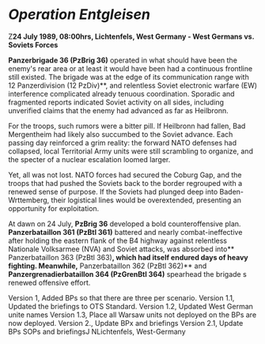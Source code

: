 # *Operation Entgleisen*

Z**24 July 1989, 08:00hrs, Lichtenfels, West Germany - West Germans vs. Soviets Forces** 

**Panzerbrigade 36 (PzBrig 36)** operated in what should have been the enemy's rear area or at least it would have been had a continuous frontline still existed. The brigade was at the edge of its communication range with 12 Panzerdivision (12 PzDiv)**, and relentless Soviet electronic warfare (EW) interference complicated already tenuous coordination. Sporadic and fragmented reports indicated Soviet activity on all sides, including unverified claims that the enemy had advanced as far as Heilbronn.



For the troops, such rumors were a bitter pill. If Heilbronn had fallen, Bad Mergentheim had likely also succumbed to the Soviet advance. Each passing day reinforced a grim reality: the forward NATO defenses had collapsed, local Territorial Army units were still scrambling to organize, and the specter of a nuclear escalation loomed larger.



Yet, all was not lost. NATO forces had secured the Coburg Gap, and the troops that had pushed the Soviets back to the border regrouped with a renewed sense of purpose. If the Soviets had plunged deep into Baden-Wrttemberg, their logistical lines would be overextended, presenting an opportunity for exploitation.



At dawn on 24 July, **PzBrig 36** developed a bold counteroffensive plan. **Panzerbataillon 361 (PzBtl 361)** battered and nearly combat-ineffective after holding the eastern flank of the B4 highway against relentless Nationale Volksarmee (NVA) and Soviet attacks, was absorbed into** Panzerbataillon 363 (PzBtl 363)**, which had itself endured days of heavy fighting. Meanwhile,** Panzerbataillon 362 (PzBtl 362)** and **Panzergrenadierbataillon 364 (PzGrenBtl 364)** spearhead the brigade s renewed offensive effort.



Version 1, Added BPs so that there are three per scenario.
Version 1.1, Updated the briefings to OTS Standard.
Version 1.2, Updated West German unite names
Version 1.3, Place all Warsaw units not deployed on the BPs are now deployed.
Version 2., Update BPx and briefings
Version 2.1, Update BPs SOPs and briefingsJ NLichtenfels, West-Germany
